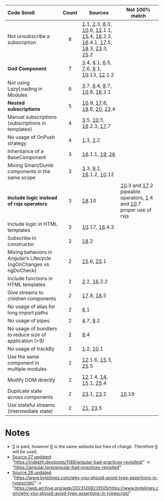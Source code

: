 | Code Smell                                                         | Count| Sources                                                                                                                  | Not 100% match                                                           | 
| :--                                                                | :--: | --                                                                                                                       | ---                                                                      | 
| Not unsubscribe a subscription                                     | 8    | [1].1, [2].3, [8].3, [10].6, [12].1.1, [15].4, [16].2.3, [16].4.1, [17].5, [18].3, [23].3, [25].2                        |                                                                          | 
| **God Component**                                                  | 7    | [3].4, [4].1, [6].5, [7].6, [8].1, [10].13, [12].1.2                                                                     |                                                                          | 
| Not using LazyLoading in Modules                                   | 6    | [3].7, [6].4, [9].7, [10].8, [16].2.1                                                                                    |                                                                          | 
| **Nested subscriptions**                                           | 5    | [10].9, [17].6, [18].6, [20], [23].4                                                                                     |                                                                          |
| Manual subscriptions (subscriptions in templates)                  | 4    | [3].5, [10].5, [16].2.3, [17].7                                                                                          |                                                                          | 
| No usage of OnPush strategy                                        | 4    | [1].3, [2].2                                                                                                             |                                                                          | 
| Inheritance of a BaseComponent                                     | 3    | [16].1.1, [19], [26]                                                                                                     |                                                                          | 
| Mixing Smart/Dumb components in the same scope                     | 3    | [3].3, [9].1, [16].1.2, [10].12                                                                                          |                                                                          | 
| **Include logic instead of rxjs operators**                        | 3    | [18].10                                                                                                                  | [10].3 and [17].2 pipeable operators, [1].4 and [10].7 proper use of rxjs| 
| Include logic in HTML templates                                    | 3    | [10].17, [16].4.3                                                                                                        |                                                                          | 
| Subscribe in constructor                                           | 2    | [18].2                                                                                                                   |                                                                          | 
| Mixing behaviors in Angular’s Lifecycle (ngOnChanges vs ngDoCheck) | 2    | [15].6, [25].1                                                                                                           |                                                                          | 
| Include functions in HTML templates                                | 2    | [2].2, [16].2.2                                                                                                          |                                                                          | 
| Give streams to children components                                | 2    | [17].8, [18].5                                                                                                           |                                                                          | 
| No usage of alias for long import paths                            | 2    | [6].1                                                                                                                    |                                                                          | 
| No usage of pipes                                                  | 2    | [4].7, [8].2                                                                                                             |                                                                          | 
| No usage of bundlers to reduce size of application (>9)            | 2    | [8].4                                                                                                                    |                                                                          | 
| No usage of trackBy                                                | 2    | [1].2, [10].1                                                                                                            |                                                                          | 
| Use the same component in multiple modules                         | 2    | [12].1.6, [15].3, [25].5                                                                                                 |                                                                          | 
| Modify DOM directly                                                | 2    | [12].1.4, [14], [15].1, [25].4                                                                                           |                                                                          | 
| Duplicate state across components                                  | 2    | [23].1, [23].2                                                                                                           | [10].19                                                                  | 
| Use stateful streams (intermediate state)                          | 2    | [21], [23].5                                                                                                             |                                                                          | 

# Notes 
- [5] is paid, however [6] is the same website but free of charge. Therefore [6] will be used. 
- [Source 27 updated][NU27]:\
    "https://indepth.dev/posts/1189/angular-bad-practices-revisited/" $\rightarrow$ "https://angular.love/angular-bad-practices-revisited" 
- [Source 28 updated][NR28]:\
    "https://www.bytelimes.com/why-you-should-avoid-type-assertions-in-typescript/" $\rightarrow$ "https://web.archive.org/web/20231208231505/https://www.bytelimes.com/why-you-should-avoid-type-assertions-in-typescript/"

<!--
Revisar [3].1 multiples soluciones (funciones puras, composición sobre herencia, rxjs, OnPush, observable + asyncPipe, gestión de estado ngrx)
Revisar [15], [23]
[22]: AsyncPipe, combine streams
-->

[1]:https://marcoslooten.com/blog/4-common-angular-mistakes/
[2]:https://alex-klaus.com/angular-code-review/
[3]:https://dev.to/this-is-angular/7-deadly-sins-of-angular-1n2j
[4]:https://codeburst.io/angular-bad-practices-eab0e594ce92
[5]:https://devm.io/angular/sngular-codesmell-smell-001
[6]:https://javascript-conference.com/blog/angular-code-smells/
[7]:https://www.codelord.net/2015/09/30/angular-2-preparation-controller-code-smells/
[8]:https://medium.com/codex/avoid-these-bad-practices-when-you-are-an-angular-developer-135323db74c7
[9]:https://angular-enterprise.com/en/ngpost/courses/bad-practices/
[10]:https://www.freecodecamp.org/news/best-practices-for-a-clean-and-performant-angular-application-288e7b39eb6f/
[NR11]:https://thecodebuzz.com/continuous-code-quality-in-angular-7-applications-using-sonar/
[12]:https://www.tatvasoft.com/outsourcing/2021/07/top-angular-developer-pitfalls.html
[NR13]:https://dev.to/thinkster/code-smell-too-many-parameters-435e
[14]:https://rules.sonarsource.com/typescript/RSPEC-6268/
[15]:https://chudovo.com/most-common-angular-mistakes-every-developer-should-avoid/
[16]:https://levelup.gitconnected.com/refactoring-angular-applications-be18a7ee65cb
[17]:https://blog.brecht.io/rxjs-best-practices-in-angular/
[18]:https://www.slideshare.net/slideshow/rxjs-best-bad-practices-for-angular-developers/233392471
[19]:https://danywalls.com/understand-composition-and-inheritance-in-angular
[20]:https://www.thinktecture.com/angular/rxjs-antipattern-1-nested-subs/
[21]:https://www.thinktecture.com/en/angular/rxjs-antipattern-2-state/
[22]:https://www.thinktecture.com/en/angular/rxjs-antipattern-3-async-pipe/
[23]:https://www.sourceallies.com/2020/11/state-management-anti-patterns/
[NU24]:https://medium.com/google-developers/the-single-biggest-angular-and-firebase-code-smell-and-how-to-fix-it-a0d1ef96ca65
[25]:https://medium.com/@OPTASY.com/what-are-the-5-most-common-angular-mistakes-that-developers-make-53f6d7c5bf65
[26]:https://dev.to/this-is-angular/you-dont-want-a-basecomponent-in-your-app-23hn
[NU27]:https://angular.love/angular-bad-practices-revisited 
[NR28]:https://web.archive.org/web/20231208231505/https://www.bytelimes.com/why-you-should-avoid-type-assertions-in-typescript/
<!--
[NR]: No relacionado (no está relacionado con los code smells y/o angular)
[NU]: Nada útil (es del tema pero no se ha encontrado nada relacionado con los code smells comentados)
-->
